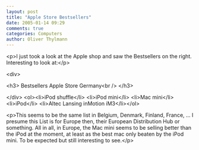 ```yaml
---
layout: post
title: "Apple Store Bestsellers"
date: 2005-01-14 09:29
comments: true
categories: Computers
author: Oliver Thylmann
---
```



&lt;p&gt;I just took a look at the Apple shop and saw the Bestsellers on the right. Interesting to look at:&lt;/p&gt;

&lt;div&gt;


&lt;h3&gt;
Bestsellers Apple Store Germany&lt;br /&gt;
&lt;/h3&gt;

&lt;/div&gt;
&lt;ol&gt;&lt;li&gt;iPod shuffle&lt;/li&gt;
&lt;li&gt;iPod mini&lt;/li&gt;
&lt;li&gt;Mac mini&lt;/li&gt;
&lt;li&gt;iPod&lt;/li&gt;
&lt;li&gt;Altec Lansing inMotion iM3&lt;/li&gt;&lt;/ol&gt;

&lt;p&gt;This seems to be the same list in Belgium, Denmark, Finland, France, ... I presume this List is for Europe then, their European Distribution Hub or something. All in all, in Europe, the Mac mini seems to be selling better than the iPod at the moment, at least as the best mac only beaten by the iPod mini. To be expected but still interesting to see.&lt;/p&gt;


